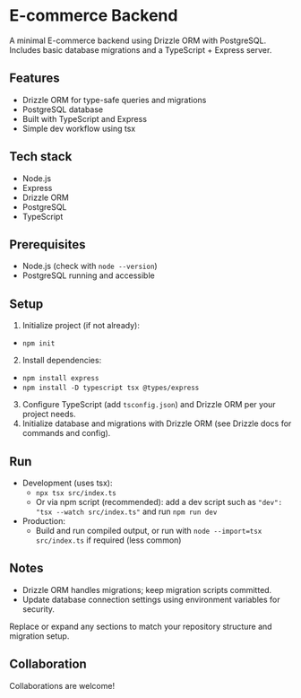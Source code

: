 # E-commerce Backend

A minimal E-commerce backend using Drizzle ORM with PostgreSQL. Includes basic database migrations and a TypeScript + Express server.

## Features
- Drizzle ORM for type-safe queries and migrations
- PostgreSQL database
- Built with TypeScript and Express
- Simple dev workflow using tsx

## Tech stack
- Node.js
- Express
- Drizzle ORM
- PostgreSQL
- TypeScript


## Prerequisites
- Node.js (check with `node --version`)
- PostgreSQL running and accessible

## Setup
1. Initialize project (if not already):
  - `npm init`
2. Install dependencies:
  - `npm install express`
  - `npm install -D typescript tsx @types/express`
3. Configure TypeScript (add `tsconfig.json`) and Drizzle ORM per your project needs.
4. Initialize database and migrations with Drizzle ORM (see Drizzle docs for commands and config).

## Run
- Development (uses tsx):
  - `npx tsx src/index.ts`
  - Or via npm script (recommended): add a dev script such as `"dev": "tsx --watch src/index.ts"` and run `npm run dev`
- Production:
  - Build and run compiled output, or run with `node --import=tsx src/index.ts` if required (less common)

## Notes
- Drizzle ORM handles migrations; keep migration scripts committed.
- Update database connection settings using environment variables for security.

Replace or expand any sections to match your repository structure and migration setup.


## Collaboration
Collaborations are welcome!